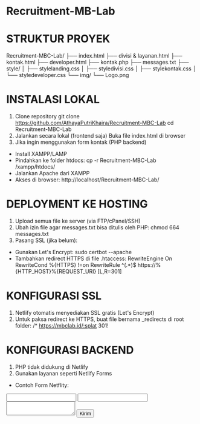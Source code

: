 # Recruitment-MB-Lab

# STRUKTUR PROYEK 
Recruitment-MBC-Lab/
├── index.html
├── divisi & layanan.html
├── kontak.html
├── developer.html
├── kontak.php
├── messages.txt
├── style/
│   ├── stylelanding.css
│   ├── styledivisi.css
│   ├── stylekontak.css
│   └── styledeveloper.css
└── img/
    └── Logo.png

# INSTALASI LOKAL 
1. Clone repository 
git clone https://github.com/AthayaPutriKhaira/Recruitment-MBC-Lab 
cd Recruitment-MBC-Lab 
2. Jalankan secara lokal (frontend saja)
Buka file index.html di browser
3. Jika ingin menggunakan form kontak (PHP backend)
- Install XAMPP/LAMP
- Pindahkan ke folder htdocs: cp -r Recruitment-MBC-Lab /xampp/htdocs/ 
- Jalankan Apache dari XAMPP
- Akses di browser: http://localhost/Recruitment-MBC-Lab/

# DEPLOYMENT KE HOSTING 
1. Upload semua file ke server (via FTP/cPanel/SSH) 
2. Ubah izin file agar messages.txt bisa ditulis oleh PHP: chmod 664 messages.txt
3. Pasang SSL (jika belum): 
- Gunakan Let's Encrypt: sudo certbot --apache
- Tambahkan redirect HTTPS di file .htaccess: 
RewriteEngine On
RewriteCond %{HTTPS} !=on
RewriteRule ^(.*)$ https://%{HTTP_HOST}%{REQUEST_URI} [L,R=301]

# KONFIGURASI SSL 
1. Netlify otomatis menyediakan SSL gratis (Let's Encrypt)
2. Untuk paksa redirect ke HTTPS, buat file bernama _redirects di root folder: /*  https://mbclab.id/:splat  301!

# KONFIGURASI BACKEND 
1. PHP tidak didukung di Netlify
2. Gunakan layanan seperti Netlify Forms 
- Contoh Form Netflity: 
<form name="kontak" method="POST" data-netlify="true">
  <input type="text" name="nama" required>
  <input type="email" name="email" required>
  <textarea name="pesan" required></textarea>
  <button type="submit">Kirim</button>
</form>







